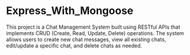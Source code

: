 # Express_With_Mongoose
This project is a Chat Management System built using RESTful APIs that implements CRUD (Create, Read, Update, Delete) operations. The system allows users to create new chat messages, view all existing chats, edit/update a specific chat, and delete chats as needed.
